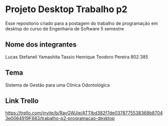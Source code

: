 # Projeto Desktop Trabalho p2
Esse repositorio criado para a postagem do trabalho de programação em desktop do curso de Engenharia de Software 5 semestre

## Nome dos integrantes
Lucas Stefaneli Yamashita
Tassio Henrique Teodoro Pereira 802.385

## Tema
Sistema de Gestão para uma Clínica Odontológica

## Link Trello
https://trello.com/invite/b/RavGWJie/ATTIbd382f7de0378775538368b87043e0064919F883/trabalho-p2-programacao-desktop
